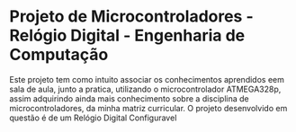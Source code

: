 # Projeto de Microcontroladores - Relógio Digital - Engenharia de Computação
Este projeto tem como intuito associar os conhecimentos aprendidos eem sala de aula, junto a pratica, utilizando o microcontrolador ATMEGA328p, assim adquirindo ainda mais conhecimento sobre a disciplina de microcontroladores, da minha matriz curricular.  O projeto desenvolvido em questão é de um Relógio Digital Configuravel
